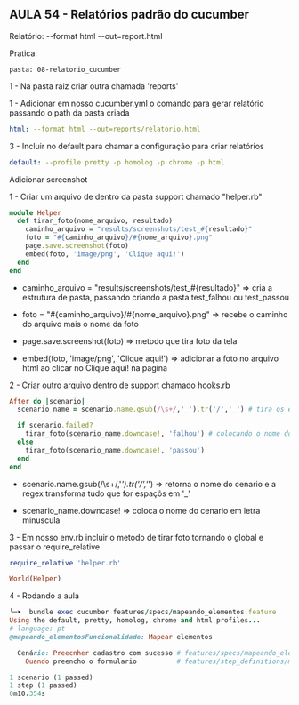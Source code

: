 ## AULA 54 - Relatórios padrão do cucumber

Relatório: --format html --out=report.html

Pratica:

`pasta: 08-relatorio_cucumber`

1 - Na pasta raiz criar outra chamada 'reports'

1 - Adicionar em nosso cucumber.yml o comando para gerar relatório passando o path da pasta criada

````yml
html: --format html --out=reports/relatorio.html
````

3 - Incluir no default para chamar a configuração para criar relatórios

````yml
default: --profile pretty -p homolog -p chrome -p html
````

Adicionar screenshot

1 - Criar um arquivo de dentro da pasta support chamado "helper.rb"

````ruby
module Helper
  def tirar_foto(nome_arquivo, resultado)
    caminho_arquivo = "results/screenshots/test_#{resultado}"
    foto = "#{caminho_arquivo}/#{nome_arquivo}.png"
    page.save.screenshot(foto)
    embed(foto, 'image/png', 'Clique aqui!')
  end
end
````

- caminho_arquivo = "results/screenshots/test_#{resultado}" => cria a estrutura de pasta, passando criando a pasta test_falhou ou test_passou

- foto = "#{caminho_arquivo}/#{nome_arquivo}.png" => recebe o caminho do arquivo mais o nome da foto

- page.save.screenshot(foto) => metodo que tira foto da tela

- embed(foto, 'image/png', 'Clique aqui!') => adicionar a foto no arquivo html ao clicar no Clique aqui! na pagina

2 - Criar outro arquivo dentro de support chamado hooks.rb

````ruby
After do |scenario|
  scenario_name = scenario.name.gsub(/\s+/,'_').tr('/','_') # tira os espaços utulizando gsub

  if scenario.failed?
    tirar_foto(scenario_name.downcase!, 'falhou') # colocando o nome do cenario em letra minuscula
  else
    tirar_foto(scenario_name.downcase!, 'passou')
  end
end
````

- scenario.name.gsub(/\s+/,'_').tr('/','_') => retorna o nome do cenario e a regex transforma tudo que for espaçõs em '_'

- scenario_name.downcase! => coloca o nome do cenario em letra minuscula

3 - Em nosso env.rb incluir o metodo de tirar foto tornando o global e passar o require_relative

````ruby
require_relative 'helper.rb'

World(Helper)
````

4 - Rodando a aula

````ruby
╰─➤  bundle exec cucumber features/specs/mapeando_elementos.feature                                                 1 ↵
Using the default, pretty, homolog, chrome and html profiles...
# language: pt
@mapeando_elementosFuncionalidade: Mapear elementos

  Cenário: Preecnher cadastro com sucesso # features/specs/mapeando_elementos.feature:6
    Quando preencho o formulario          # features/step_definitions/mapeando_elementos.rb:1

1 scenario (1 passed)
1 step (1 passed)
0m10.354s
````